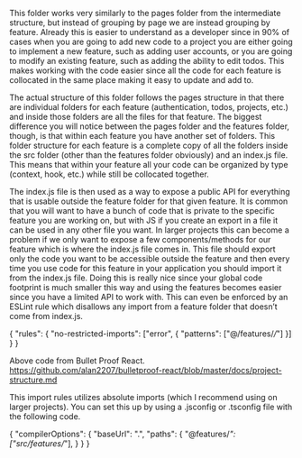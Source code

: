 This folder works very similarly to the pages folder from the intermediate
structure, but instead of grouping by page we are instead grouping by feature.
Already this is easier to understand as a developer since in 90% of cases when
you are going to add new code to a project you are either going to implement a
new feature, such as adding user accounts, or you are going to modify an
existing feature, such as adding the ability to edit todos. This makes working
with the code easier since all the code for each feature is collocated in the
same place making it easy to update and add to.

The actual structure of this folder follows the pages structure in that there
are individual folders for each feature (authentication, todos, projects, etc.)
and inside those folders are all the files for that feature. The biggest
difference you will notice between the pages folder and the features folder,
though, is that within each feature you have another set of folders. This folder
structure for each feature is a complete copy of all the folders inside the src
folder (other than the features folder obviously) and an index.js file. This
means that within your feature all your code can be organized by type (context,
hook, etc.) while still be collocated together.

The index.js file is then used as a way to expose a public API for everything
that is usable outside the feature folder for that given feature. It is common
that you will want to have a bunch of code that is private to the specific
feature you are working on, but with JS if you create an export in a file it can
be used in any other file you want. In larger projects this can become a problem
if we only want to expose a few components/methods for our feature which is
where the index.js file comes in. This file should export only the code you want
to be accessible outside the feature and then every time you use code for this
feature in your application you should import it from the index.js file. Doing
this is really nice since your global code footprint is much smaller this way
and using the features becomes easier since you have a limited API to work with.
This can even be enforced by an ESLint rule which disallows any import from a
feature folder that doesn’t come from index.js.

{ "rules": { "no-restricted-imports": ["error", { "patterns": ["@/features/*/*"]
}] } }

Above code from Bullet Proof React.
https://github.com/alan2207/bulletproof-react/blob/master/docs/project-structure.md

This import rules utilizes absolute imports (which I recommend using on larger
projects). You can set this up by using a .jsconfig or .tsconfig file with the
following code.

{ "compilerOptions": { "baseUrl": ".", "paths": { "@features/_":
["src/features/_"], } } }
